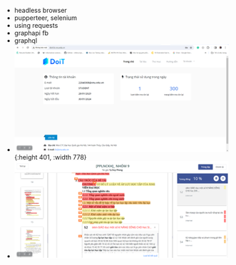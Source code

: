 - headless browser
- pupperteer, selenium
- using requests
- graphapi fb
- graphql
- ![image.png](../assets/image_1706624120551_0.png){:height 401, :width 778}
- ![image.png](../assets/image_1706624889329_0.png)